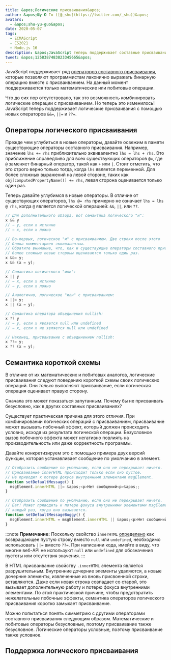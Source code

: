 ```yaml
---
title: &apos;Логические присваивания&apos;
author: &apos;Шу-Ю Го ([@_shu](https://twitter.com/_shu))&apos;
avatars:
  - &apos;shu-yu-guo&apos;
date: 2020-05-07
tags:
  - ECMAScript
  - ES2021
  - Node.js 16
description: &apos;JavaScript теперь поддерживает составные присваивания с логическими операциями.&apos;
tweet: &apos;1258387483823345665&apos;
---
```

JavaScript поддерживает ряд [операторов составного присваивания](https://developer.mozilla.org/en-US/docs/Web/JavaScript/Reference/Operators/Assignment_Operators), которые позволяют программистам лаконично выражать бинарную операцию вместе с присваиванием. На данный момент поддерживаются только математические или побитовые операции.

<!--truncate-->
Что до сих пор отсутствовало, так это возможность комбинировать логические операции с присваиванием. Но теперь это изменилось! JavaScript теперь поддерживает логические присваивания с помощью новых операторов `&&=`, `||=` и `??=`.

## Операторы логического присваивания

Прежде чем углубиться в новые операторы, давайте освежим в памяти существующие операторы составного присваивания. Например, значение `lhs += rhs` приблизительно эквивалентно `lhs = lhs + rhs`. Это приближение справедливо для всех существующих операторов `@=`, где `@` заменяет бинарный оператор, такой как `+` или `|`. Стоит отметить, что это строго верно только тогда, когда `lhs` является переменной. Для более сложных выражений на левой стороне, таких как `obj[computedPropertyName()] += rhs`, левая сторона оценивается только один раз.

Теперь давайте углубимся в новые операторы. В отличие от существующих операторов, `lhs @= rhs` примерно не означает `lhs = lhs @ rhs`, когда `@` является логической операцией: `&&`, `||`, или `??`.

```js
// Для дополнительного обзора, вот семантика логического "и":
x && y
// → y, если x истинно
// → x, если x ложно

// Во-первых, логическое "и" с присваиванием. Две строки после этого
// блока комментариев эквивалентны.
// Обратите внимание, что, как и существующие операторы составного присваивания,
// более сложные левые стороны оцениваются только один раз.
x &&= y;
x && (x = y);

// Семантика логического "или":
x || y
// → x, если x истинно
// → y, если x ложно

// Аналогично, логическое "или" с присваиванием:
x ||= y;
x || (x = y);

// Семантика оператора объединения nullish:
x ?? y
// → y, если x является null или undefined
// → x, если x не является null или undefined

// Наконец, присваивание с объединением nullish:
x ??= y;
x ?? (x = y);
```

## Семантика короткой схемы

В отличие от их математических и побитовых аналогов, логические присваивания следуют поведению короткой схемы своих логических операций. Они _только_ выполняют присваивание, если логическая операция оценивает правую сторону.

Сначала это может показаться запутанным. Почему бы не присваивать безусловно, как в других составных присваиваниях?

Существует практическая причина для этого отличия. При комбинировании логических операций с присваиванием, присваивание может вызывать побочный эффект, который должен происходить условно, исходя из результата логической операции. Безусловное вызов побочного эффекта может негативно повлиять на производительность или даже корректность программы.

Давайте конкретизируем это с помощью примера двух версий функции, которая устанавливает сообщение по умолчанию в элемент.

```js
// Отобразить сообщение по умолчанию, если оно не перекрывает ничего.
// Присваивание innerHTML происходит только если оно пустое.
// Не приводит к потере фокуса внутренними элементами msgElement.
function setDefaultMessage() {
  msgElement.innerHTML ||= &apos;<p>Нет сообщений<p>&apos;;
}

// Отобразить сообщение по умолчанию, если оно не перекрывает ничего.
// Баг! Может приводить к потере фокуса внутренними элементами msgElement
// каждый раз, когда оно вызывается.
function setDefaultMessageBuggy() {
  msgElement.innerHTML = msgElement.innerHTML || &apos;<p>Нет сообщений<p>&apos;;
}
```

:::note
**Примечание:** Поскольку свойство `innerHTML` [определено](https://w3c.github.io/DOM-Parsing/#dom-innerhtml-innerhtml) как возвращающее пустую строку вместо `null` или `undefined`, необходимо использовать `||=` вместо `??=`. При написании кода, имейте в виду, что многие веб-API не используют `null` или `undefined` для обозначения пустоты или отсутствия значения.
:::

В HTML присваивание свойству `.innerHTML` элемента является разрушительным. Внутренние дочерние элементы удаляются, а новые дочерние элементы, извлеченные из вновь присвоенной строки, вставляются. Даже если новая строка совпадает со старой, это вызывает дополнительную работу и потерю фокуса внутренними элементами. По этой практической причине, чтобы предотвратить нежелательные побочные эффекты, семантика операторов логического присваивания коротко замыкает присваивание.

Можно попытаться понять симметрию с другими операторами составного присваивания следующим образом. Математические и побитовые операторы безусловные, поэтому присваивание также безусловное. Логические операторы условные, поэтому присваивание также условное.

## Поддержка логического присваивания

<feature-support chrome="85"
                 firefox="79 https://bugzilla.mozilla.org/show_bug.cgi?id=1629106"
                 safari="14 https://developer.apple.com/documentation/safari-release-notes/safari-14-beta-release-notes#New-Features:~:text=Добавлена%20поддержка%20логического%20оператора%20присваивания."
                 nodejs="16"
                 babel="да https://babeljs.io/docs/en/babel-plugin-proposal-logical-assignment-operators"></feature-support>
